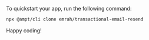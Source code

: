To quickstart your app, run the following command: 

```bash
npx @ampt/cli clone emrah/transactional-email-resend
```

Happy coding!